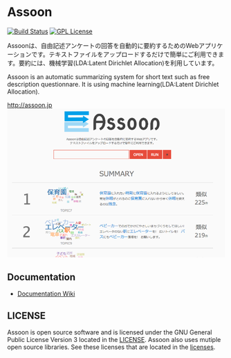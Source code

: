 # Assoon
[![Build Status](https://travis-ci.org/y-ota/Assoon.svg?branch=master)](https://travis-ci.org/y-ota/Assoon)
[![GPL License](https://img.shields.io/badge/license-GPLv3-blue.svg?style=flat)](LICENSE)

Assoonは、自由記述アンケートの回答を自動的に要約するためのWebアプリケーションです。テキストファイルをアップロードするだけで簡単にご利用できます。要約には、機械学習(LDA:Latent Dirichlet Allocation)を利用しています。

Assoon is an automatic summarizing system for short text such as free description questionnare. It is using machine learning(LDA:Latent Dirichlet Allocation).

http://assoon.jp
![Sample screenshot 1](/readme/screenshot1.png)

## Documentation
- [Documentation Wiki](https://github.com/y-ota/Assoon/wiki)

## LICENSE
Assoon is open source software and is licensed under the GNU General Public License Version 3 located in the [LICENSE](https://github.com/y-ota/Assoon/blob/master/LICENSE).
Assoon also uses mutiple open source libraries. See these licenses that are located in the [licenses](https://github.com/y-ota/Assoon/blob/master/licenses).
